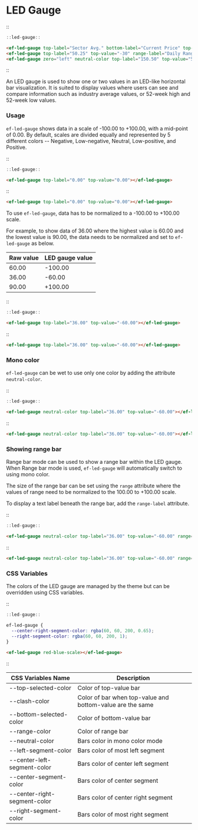 <!--
type: page
title: LED Gauge
location: ./elements/led-gauge
layout: default
-->

# LED Gauge

::
```javascript
::led-gauge::
```
```html
<ef-led-gauge top-label="Sector Avg." bottom-label="Current Price" top-value="-75" bottom-value="75"></ef-led-gauge>
<ef-led-gauge top-label="50.25" top-value="-30" range-label="Daily Range" range="[-80, -30]"></ef-led-gauge>
<ef-led-gauge zero="left" neutral-color top-label="150.50" top-value="50"></ef-led-gauge>
```
::

An LED gauge is used to show one or two values in an LED-like horizontal bar visualization. It is suited to display values where users can see and compare information such as industry average values, or 52-week high and 52-week low values.

### Usage
`ef-led-gauge` shows data in a scale of -100.00 to +100.00, with a mid-point of 0.00. By default, scales are divided equally and represented by 5 different colors -- Negative, Low-negative, Neutral, Low-positive, and Positive.

::
```javascript
::led-gauge::
```
```html
<ef-led-gauge top-label="0.00" top-value="0.00"></ef-led-gauge>
```
::

```html
<ef-led-gauge top-label="0.00" top-value="0.00"></ef-led-gauge>
```

To use `ef-led-gauge`, data has to be normalized to a -100.00 to +100.00 scale.

For example, to show data of 36.00 where the highest value is 60.00 and the lowest value is 90.00, the data needs to be normalized and set to `ef-led-gauge` as below.

| Raw value | LED gauge value |
| --------- | --------------- |
| 60.00     | -100.00         |
| 36.00     | -60.00          |
| 90.00     | +100.00         |

::
```javascript
::led-gauge::
```
```html
<ef-led-gauge top-label="36.00" top-value="-60.00"></ef-led-gauge>
```
::

```html
<ef-led-gauge top-label="36.00" top-value="-60.00"></ef-led-gauge>
```

### Mono color
`ef-led-gauge` can be wet to use only one color by adding the attribute `neutral-color`.

::
```javascript
::led-gauge::
```
```html
<ef-led-gauge neutral-color top-label="36.00" top-value="-60.00"></ef-led-gauge>
```
::

```html
<ef-led-gauge neutral-color top-label="36.00" top-value="-60.00"></ef-led-gauge>
```

### Showing range bar
Range bar mode can be used to show a range bar within the LED gauge. When Range bar mode is used, `ef-led-gauge` will automatically switch to using mono color.

The size of the range bar can be set using the `range` attribute where the values of range need to be normalized to the 100.00 to +100.00 scale.

To display a text label beneath the range bar, add the `range-label` attribute.

::
```javascript
::led-gauge::
```
```html
<ef-led-gauge neutral-color top-label="36.00" top-value="-60.00" range="[-70,-20]"></ef-led-gauge>
```
::

```html
<ef-led-gauge neutral-color top-label="36.00" top-value="-60.00" range="[-70,-20]"></ef-led-gauge>
```

### CSS Variables
The colors of the LED gauge are managed by the theme but can be overridden using CSS variables.

::
```javascript
::led-gauge::
```
```css
ef-led-gauge {
  --center-right-segment-color: rgba(60, 60, 200, 0.65);
  --right-segment-color: rgba(60, 60, 200, 1);
}
```
```html
<ef-led-gauge red-blue-scale></ef-led-gauge>
```
::

| CSS Variables Name           | Description                                               |
| ---------------------------- | --------------------------------------------------------- |
| --top-selected-color         | Color of top-value bar                                    |
| --clash-color                | Color of bar when top-value and bottom-value are the same |
| --bottom-selected-color      | Color of bottom-value bar                                 |
| --range-color                | Color of range bar                                        |
| --neutral-color              | Bars color in mono color mode                             |
| --left-segment-color         | Bars color of most left segment                           |
| --center-left-segment-color  | Bars color of center left segment                         |
| --center-segment-color       | Bars color of center segment                              |
| --center-right-segment-color | Bars color of center right segment                        |
| --right-segment-color        | Bars color of most right segment                          |
